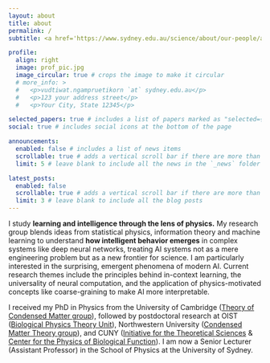 ```yaml
---
layout: about
title: about
permalink: /
subtitle: <a href='https://www.sydney.edu.au/science/about/our-people/academic-staff/vudtiwat-ngampruetikorn.html'>School of Physics, University of Sydney</a><br>vudtiwat.ngampruetikorn `at` sydney.edu.au

profile:
  align: right
  image: prof_pic.jpg
  image_circular: true # crops the image to make it circular
  # more_info: >
  #   <p>vudtiwat.ngampruetikorn `at` sydney.edu.au</p>
  #   <p>123 your address street</p>
  #   <p>Your City, State 12345</p>

selected_papers: true # includes a list of papers marked as "selected={true}"
social: true # includes social icons at the bottom of the page

announcements:
  enabled: false # includes a list of news items
  scrollable: true # adds a vertical scroll bar if there are more than 3 news items
  limit: 5 # leave blank to include all the news in the `_news` folder

latest_posts:
  enabled: false
  scrollable: true # adds a vertical scroll bar if there are more than 3 new posts items
  limit: 3 # leave blank to include all the blog posts
---
```


I study **learning and intelligence through the lens of physics.** My research group blends ideas from statistical physics, information theory and machine learning to understand **how intelligent behavior emerges** in complex systems like deep neural networks, treating AI systems not as a mere engineering problem but as a new frontier for science. 
I am particularly interested in the surprising, emergent phenomena of modern AI. 
Current research themes include the principles behind in-context learning, the universality of neural computation, and the application of physics-motivated concepts like coarse-graining to make AI more interpretable.

I received my PhD in Physics from the University of Cambridge ([Theory of Condensed Matter group](https://www.tcm.phy.cam.ac.uk/)), followed by postdoctoral research at OIST ([Biological Physics Theory Unit](https://groups.oist.jp/bptu)), Northwestern University ([Condensed Matter Theory group](https://physics.northwestern.edu/research/theoretical-condensed-matter.html)), and CUNY ([Initiative for the Theoretical Sciences](https://www.gc.cuny.edu/initiative-theoretical-sciences) & [Center for the Physics of Biological Function](https://biophysics.princeton.edu/)). I am now a Senior Lecturer (Assistant Professor) in the School of Physics at the University of Sydney. 